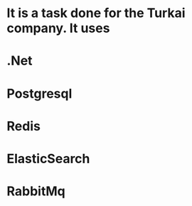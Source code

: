 # It is a task done for the Turkai company. It uses 
# .Net
# Postgresql
# Redis
# ElasticSearch
# RabbitMq
